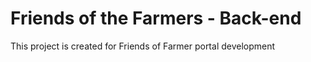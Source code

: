 # Friends of the Farmers - Back-end
This project is created for Friends of Farmer portal development
